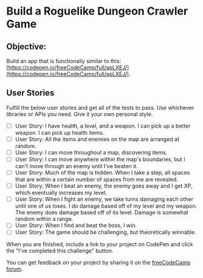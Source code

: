 # Build a Roguelike Dungeon Crawler Game

## Objective:

Build an app that is functionally similar to this: [https://codepen.io/freeCodeCamp/full/apLXEJ/](https://codepen.io/freeCodeCamp/full/apLXEJ/).

## User Stories

Fulfill the below user stories and get all of the tests to pass. Use whichever libraries or APIs you need. Give it your own personal style.

- [ ] User Story: I have health, a level, and a weapon. I can pick up a better weapon. I can pick up health items.
- [ ] User Story: All the items and enemies on the map are arranged at random.
- [ ] User Story: I can move throughout a map, discovering items.
- [ ] User Story: I can move anywhere within the map's boundaries, but I can't move through an enemy until I've beaten it.
- [ ] User Story: Much of the map is hidden. When I take a step, all spaces that are within a certain number of spaces from me are revealed.
- [ ] User Story: When I beat an enemy, the enemy goes away and I get XP, which eventually increases my level.
- [ ] User Story: When I fight an enemy, we take turns damaging each other until one of us loses. I do damage based off of my level and my weapon. The enemy does damage based off of its level. Damage is somewhat random within a range.
- [ ] User Story: When I find and beat the boss, I win.
- [ ] User Story: The game should be challenging, but theoretically winnable.

When you are finished, include a link to your project on CodePen and click the "I've completed this challenge" button.

You can get feedback on your project by sharing it on the [freeCodeCamp forum](https://forum.freecodecamp.org/c/project-feedback/409).
